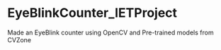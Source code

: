 # EyeBlinkCounter_IETProject
Made an EyeBlink counter using OpenCV and Pre-trained models from CVZone
